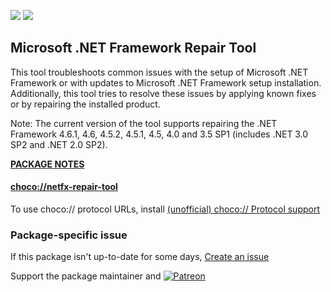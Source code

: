 [![](https://img.shields.io/chocolatey/v/netfx-repair-tool?color=green&label=netfx-repair-tool)](https://chocolatey.org/packages/netfx-repair-tool) [![](https://img.shields.io/chocolatey/dt/netfx-repair-tool)](https://chocolatey.org/packages/netfx-repair-tool)

## Microsoft .NET Framework Repair Tool

This tool troubleshoots common issues with the setup of Microsoft .NET Framework or with updates to Microsoft .NET Framework setup installation. Additionally, this tool tries to resolve these issues by applying known fixes or by repairing the installed product. 

Note: The current version of the tool supports repairing the .NET Framework 4.6.1, 4.6, 4.5.2, 4.5.1, 4.5, 4.0 and 3.5 SP1 (includes .NET 3.0 SP2 and .NET 2.0 SP2).

**[PACKAGE NOTES](https://github.com/bcurran3/ChocolateyPackages/blob/master/netfx-repair-tool/readme.md)**

#### [choco://netfx-repair-tool](choco://netfx-repair-tool)
To use choco:// protocol URLs, install [(unofficial) choco:// Protocol support ](https://chocolatey.org/packages/choco-protocol-support)

### Package-specific issue
If this package isn't up-to-date for some days, [Create an issue](https://github.com/tunisiano187/Chocolatey-packages/issues/new/choose)

Support the package maintainer and [![Patreon](https://cdn.jsdelivr.net/gh/tunisiano187/Chocolatey-packages@d15c4e19c709e7148588d4523ffc6dd3cd3c7e5e/icons/patreon.png)](https://www.patreon.com/tunisiano)

